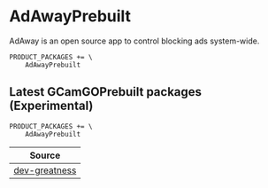 # AdAwayPrebuilt
AdAway is an open source app to control blocking ads system-wide.


```
PRODUCT_PACKAGES += \
    AdAwayPrebuilt
```

## Latest GCamGOPrebuilt packages (Experimental)
```
PRODUCT_PACKAGES += \
    AdAwayPrebuilt
```

| Source |
| ------ |
| [dev-greatness](https://github.com/AdAway/AdAway) |
